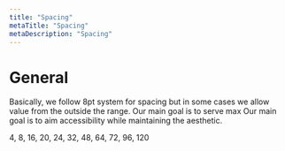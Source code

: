 ```yaml
---
title: "Spacing"
metaTitle: "Spacing"
metaDescription: "Spacing"
---
```



# General

Basically, we follow 8pt system for spacing but in some cases we allow value from the outside the range. Our main goal is to serve max 
Our main goal is to aim accessibility while maintaining the aesthetic.

4, 8, 16, 20, 24, 32, 48, 64, 72, 96, 120